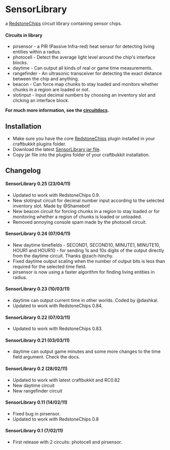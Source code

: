 SensorLibrary
=============

a [RedstoneChips](http://eisental.github.com/RedstoneChips) circuit library containing sensor chips.

#### Circuits in library
- pirsensor - a PIR (Passive Infra-red) heat sensor for detecting living entities within a radius.
- photocell - Detect the average light level around the chip's interface blocks.
- daytime - Can output all kinds of real or game time measurements.
- rangefinder - An ultrasonic transceiver for detecting the exact distance between the chip and anything.
- beacon - Can force map chunks to stay loaded and monitors whether chunks in a region are loaded or not. 
- slotinput - Input decimal numbers by choosing an inventory slot and clicking an interface block.

__For much more information, see the [circuitdocs](http://eisental.github.com/RedstoneChips/circuitdocs).__

Installation
-------------
* Make sure you have the core [RedstoneChips](http://eisental.github.com/RedstoneChips) plugin installed in your craftbukkit plugins folder.
* Download the latest [SensorLibrary jar file](https://github.com/downloads/eisental/SensorLibrary/SensorLibrary-beta.jar).
* Copy jar file into the plugins folder of your craftbukkit installation.

Changelog
---------
#### SensorLibrary 0.25 (23/04/11)
- Updated to work with RedstoneChips 0.9.
- New slotinput circuit for decimal number input according to the selected inventory slot. Made by @Shamebot!
- New beacon circuit for forcing chunks in a region to stay loaded or for monitoring whether a region of chunks is loaded or unloaded.
- Removed annoying console spam made by the photocell circuit. 

#### SensorLibrary 0.24 (07/04/11)
- New daytime timefields - SECOND1, SECOND10, MINUTE1, MINUTE10, HOUR1 and HOUR10 - for sending 1s and 10s digits of the output directly from the daytime circuit. Thanks @zach-hinchy.
- Fixed daytime output scaling when the number of output bits is less than required for the selected time field.
- pirsensor is now using a faster algorithm for finding living entities in radius.

#### SensorLibrary 0.23 (10/03/11)
- daytime can output current time in other worlds. Coded by @dashkal.
- Updated to work with RedstoneChips 0.84.

#### SensorLibrary 0.22 (07/03/11)
- Updated to work with RedstoneChips 0.83.

#### SensorLibrary 0.21 (03/03/11)
- daytime can output game minutes and some more changes to the time field argument. Check the docs.

#### SensorLibrary 0.2 (28/02/11)
- Updated to work with latest craftbukkit and RC0.82
- New daytime circuit
- New rangefinder circuit

#### SensorLibrary 0.11 (14/02/11)
- Fixed bug in pirsensor.
- Updated to work with RedstoneChips 0.8

#### SensorLibrary 0.1 (7/02/11)
- First release with 2 circuits: photocell and pirsensor.
